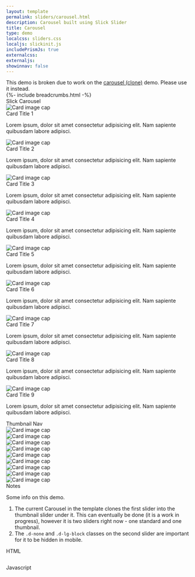 ```yaml
---
layout: template
permalink: sliders/carousel.html
description: Carousel built using Slick Slider
title: Carousel 
type: demo
localcss: sliders.css
localjs: slickinit.js
includePrismJs: true
externalcss:
externaljs:
showinnav: false
---
```

<div class="alert alert-danger" role="alert">
	This demo is broken due to work on the <a class="alert-link" href="carousel-clone.html">carousel (clone)</a> demo. Please use it instead.
</div>
{%- include breadcrumbs.html -%}

<div class="container">
	<div class="row">
		<div class="col-lg-9">
			<span class="h3 d-block" id="sliderLabel_1">Slick Carousel</span>
			<div class="cdc-card-slider" id="slider_1">
				<div class="card">
					<img alt="Card image cap" class="card-img-top" src="https://picsum.photos/id/849/700/300">
					<div class="card-body">
						<div class="card-title h4 text-left">
							Card Title 1
						</div>
						<p>Lorem ipsum, dolor sit amet consectetur adipisicing elit. Nam sapiente quibusdam labore adipisci.</p>
					</div>
				</div>
				<div class="card">
					<img alt="Card image cap" class="card-img-top" src="https://picsum.photos/id/820/700/300">
					<div class="card-body bg-gray-d2">
						<div class="card-title h4 text-left">
							Card Title 2
						</div>
						<p>Lorem ipsum, dolor sit amet consectetur adipisicing elit. Nam sapiente quibusdam labore adipisci.</p>
					</div>
				</div>
				<div class="card">
					<img alt="Card image cap" class="card-img-top" src="https://picsum.photos/id/821/700/300">
					<div class="card-body">
						<div class="card-title h4 text-left">
							Card Title 3
						</div>
						<p>Lorem ipsum, dolor sit amet consectetur adipisicing elit. Nam sapiente quibusdam labore adipisci.</p>
					</div>
				</div>
				<div class="card">
					<img alt="Card image cap" class="card-img-top" src="https://picsum.photos/id/822/700/300">
					<div class="card-body bg-gray-d2">
						<div class="card-title h4 text-left">
							Card Title 4
						</div>
						<p>Lorem ipsum, dolor sit amet consectetur adipisicing elit. Nam sapiente quibusdam labore adipisci.</p>
					</div>
				</div>
				<div class="card">
					<img alt="Card image cap" class="card-img-top" src="https://picsum.photos/id/813/700/300">
					<div class="card-body">
						<div class="card-title h4 text-left">
							Card Title 5
						</div>
						<p>Lorem ipsum, dolor sit amet consectetur adipisicing elit. Nam sapiente quibusdam labore adipisci.</p>
					</div>
				</div>
				<div class="card">
					<img alt="Card image cap" class="card-img-top" src="https://picsum.photos/id/849/700/300">
					<div class="card-body bg-gray-d2">
						<div class="card-title h4 text-left">
							Card Title 6
						</div>
						<p>Lorem ipsum, dolor sit amet consectetur adipisicing elit. Nam sapiente quibusdam labore adipisci.</p>
					</div>
				</div>
				<div class="card">
					<img alt="Card image cap" class="card-img-top" src="https://picsum.photos/id/820/700/300">
					<div class="card-body">
						<div class="card-title h4 text-left">
							Card Title 7
						</div>
						<p>Lorem ipsum, dolor sit amet consectetur adipisicing elit. Nam sapiente quibusdam labore adipisci.</p>
					</div>
				</div>
				<div class="card">
					<img alt="Card image cap" class="card-img-top" src="https://picsum.photos/id/821/700/300">
					<div class="card-body">
						<div class="card-title h4 text-left">
							Card Title 8
						</div>
						<p>Lorem ipsum, dolor sit amet consectetur adipisicing elit. Nam sapiente quibusdam labore adipisci.</p>
					</div>
				</div>
				<div class="card">
					<img alt="Card image cap" class="card-img-top" src="https://picsum.photos/id/822/700/300">
					<div class="card-body bg-gray-d2">
						<div class="card-title h4 text-left">
							Card Title 9
						</div>
						<p>Lorem ipsum, dolor sit amet consectetur adipisicing elit. Nam sapiente quibusdam labore adipisci.</p>
					</div>
				</div>
			</div><span class="h3 d-block sr-only" id="sliderLabel_2">Thumbnail Nav</span>
			<div class="cdc-card-slider d-none d-lg-block" id="slider_2">
				<div class="card"><img alt="Card image cap" class="card-img-top" src="https://picsum.photos/id/849/700/300"></div>
				<div class="card"><img alt="Card image cap" class="card-img-top" src="https://picsum.photos/id/820/700/300"></div>
				<div class="card"><img alt="Card image cap" class="card-img-top" src="https://picsum.photos/id/821/700/300"></div>
				<div class="card"><img alt="Card image cap" class="card-img-top" src="https://picsum.photos/id/822/700/300"></div>
				<div class="card"><img alt="Card image cap" class="card-img-top" src="https://picsum.photos/id/813/700/300"></div>
				<div class="card"><img alt="Card image cap" class="card-img-top" src="https://picsum.photos/id/849/700/300"></div>
				<div class="card"><img alt="Card image cap" class="card-img-top" src="https://picsum.photos/id/820/700/300"></div>
				<div class="card"><img alt="Card image cap" class="card-img-top" src="https://picsum.photos/id/821/700/300"></div>
				<div class="card"><img alt="Card image cap" class="card-img-top" src="https://picsum.photos/id/822/700/300"></div>
			</div>
		</div>
	</div>
	<!-- <div class="row">
		<div class="col">
			<pre id="script-output"></pre>
		</div>
	</div> -->
</div>

<div aria-multiselectable="true" class="accordion indicator-plus accordion-white mb-3 mt-3" id="accordion-4" role="tabpanel">
	<div class="card">
		<div aria-expanded="false" class="card-header collapsed" data-target="#accordion-4-collapse-3" data-toggle="collapse" id="accordion-4-card-3" role="tab">
			<a class="card-title" data-controls="accordion-4-collapse-3">Notes</a>
		</div>
		<div aria-labelledby="accordion-4-card-3" class="collapse show" id="accordion-4-collapse-3" role="tabpanel">
			<div class="card-body">
				<p>Some info on this demo.</p>
				<ol>
					<li>The current Carousel in the template clones the first slider into the thumbnail slider under it. This can eventually be done (it is a work in progress),  however it is two sliders right now - one standard and one thumbnail.</li>
					<li>The <code>.d-none</code> and <code>.d-lg-block</code> classes on the second slider are important for it to be hidden in mobile.</li>
				</ol>	
			</div>
		</div>
	</div>
	<div class="card">
		<div aria-expanded="false" class="card-header collapsed" data-target="#accordion-4-collapse-1" data-toggle="collapse" id="accordion-4-card-1" role="tab">
			<a class="card-title" data-controls="accordion-4-collapse-1">HTML</a>
		</div>
		<div aria-labelledby="accordion-4-card-1" class="collapse" id="accordion-4-collapse-1" role="tabpanel">
			<div class="card-body">
				<div class="row">
					<div class="col">
						<pre><code class="language-markup line-numbers"><script type="prism-html-markup"><span class="h3 d-block" id="sliderLabel_1">Slick Carousel</span>
<div class="cdc-card-slider" id="slider_1">
	<div class="card">
		<img alt="Card image cap" class="card-img-top" src="https://picsum.photos/id/849/700/300">
		<div class="card-body">
			<div class="card-title h4 text-left">
				Card Title 1
			</div>
			<p>Lorem ipsum, dolor sit amet consectetur adipisicing elit. Nam sapiente quibusdam labore adipisci.</p>
		</div>
	</div>
	<div class="card">
		<img alt="Card image cap" class="card-img-top" src="https://picsum.photos/id/820/700/300">
		<div class="card-body bg-gray-d2">
			<div class="card-title h4 text-left">
				Card Title 2
			</div>
			<p>Lorem ipsum, dolor sit amet consectetur adipisicing elit. Nam sapiente quibusdam labore adipisci.</p>
		</div>
	</div>
</div>
							
<span class="h3 d-block sr-only" id="sliderLabel_2">Thumbnail Nav</span>
<div class="cdc-card-slider d-none d-lg-block" id="slider_2">
	<div class="card"><img alt="Card image cap" class="card-img-top" src="https://picsum.photos/id/849/700/300"></div>
	<div class="card"><img alt="Card image cap" class="card-img-top" src="https://picsum.photos/id/820/700/300"></div>
</div></script></code></pre>
					</div>
				</div>
			</div>
		</div>
	</div>
	<div class="card">
		<div aria-expanded="false" class="card-header collapsed" data-target="#accordion-4-collapse-2" data-toggle="collapse" id="accordion-4-card-2" role="tab">
			<a class="card-title" data-controls="accordion-4-collapse-2">Javascript</a>
		</div>
		<div aria-labelledby="accordion-4-card-2" class="collapse" id="accordion-4-collapse-2" role="tabpanel">
			<div class="card-body">
				<div class="row">
					<div class="col">
						<pre id="script-output"></pre>
					</div>
				</div>
			</div>
		</div>
	</div>
</div>

<script id="prism-source" data-line="5,7-10,21,23-31">
window.addEventListener( 'DOMContentLoaded', function() {
	( function( $ ) {

		slickInit( '#slider_1', {
			'sliderType': 'carousel',
			'ariaLabelTarget': 'sliderLabel_1', 
			'centerMode': false,
			'arrows': false,
			'dots': false,
			'sliderClass': 'cdc-carousel-slider',
			'responsive': [             
				{ 'breakpoint': 1200, 'settings': { 'slidesToShow': 1, 'slidesToScroll': 1 } },         
				{ 'breakpoint': 992, 'settings': { 'slidesToShow': 1, 'slidesToScroll': 1 } },
				{ 'breakpoint': 768, 'settings': { 'slidesToShow': 1, 'slidesToScroll': 1 } },
				{ 'breakpoint': 576, 'settings': { 'slidesToShow': 1, 'slidesToScroll': 1 } },
				{ 'breakpoint': 0, 'settings': { 'slidesToShow': 1, 'slidesToScroll': 1, 'centerPadding': '20px' } }            
			]   
		} );

		slickInit( '#slider_2', {
			'sliderType': 'carousel',
			'ariaLabelTarget': 'sliderLabel_2',
			'asNavFor': '#slider_1',
			'focusOnSelect': false,
			'centerMode': false,
			'sliderClass': 'cdc-carousel-slider cdc-carousel-slider-nav',
			'callback': function( slider, defaults, slick ) {
				$( slick.$slides ).on( 'click', function( t ) {
					var idx = $( t.currentTarget ).data( 'slick-index' );
					$( defaults.asNavFor ).slick( 'slickGoTo', idx );
				} );
			},
			'responsive': [             
				{ 'breakpoint': 1200, 'settings': { 'slidesToShow': 3, 'slidesToScroll': 3 } },         
				{ 'breakpoint': 992, 'settings': { 'slidesToShow': 3, 'slidesToScroll': 3 } },
				{ 'breakpoint': 768, 'settings': { 'slidesToShow': 1, 'slidesToScroll': 1 } },
				{ 'breakpoint': 576, 'settings': { 'slidesToShow': 1, 'slidesToScroll': 1 } },
				{ 'breakpoint': 0, 'settings': { 'slidesToShow': 1, 'slidesToScroll': 1, 'centerPadding': '20px' } }            
			]   
		} );
		
	} )( jQuery );
} );
</script>